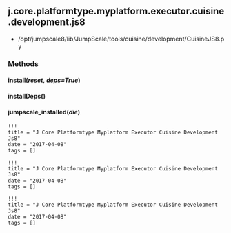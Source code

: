 <!-- toc -->
## j.core.platformtype.myplatform.executor.cuisine.development.js8

- /opt/jumpscale8/lib/JumpScale/tools/cuisine/development/CuisineJS8.py

### Methods

#### install(*reset, deps=True*) 

#### installDeps() 

#### jumpscale_installed(*die*) 


```
!!!
title = "J Core Platformtype Myplatform Executor Cuisine Development Js8"
date = "2017-04-08"
tags = []
```

```
!!!
title = "J Core Platformtype Myplatform Executor Cuisine Development Js8"
date = "2017-04-08"
tags = []
```

```
!!!
title = "J Core Platformtype Myplatform Executor Cuisine Development Js8"
date = "2017-04-08"
tags = []
```

